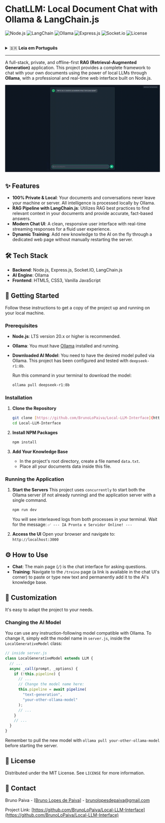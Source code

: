 # ChatLLM: Local Document Chat with Ollama & LangChain.js

![Node.js](https://img.shields.io/badge/Node.js-20.x-339933?style=for-the-badge&logo=nodedotjs) ![LangChain](https://img.shields.io/badge/LangChain-LangChain-f89a34?style=for-the-badge) ![Ollama](https://img.shields.io/badge/Ollama-Ollama-232f3e?style=for-the-badge) ![Express.js](https://img.shields.io/badge/Express.js-4.x-000000?style=for-the-badge&logo=express) ![Socket.io](https://img.shields.io/badge/Socket.io-4.x-010101?style=for-the-badge&logo=socketdotio) ![License](https://img.shields.io/github/license/seu-usuario/Local-LLM-Interface?style=for-the-badge)

<br>

<details>
<summary>🇧🇷 <strong>Leia em Português</strong></summary>

## ChatLLM: Chat Local com Documentos via Ollama

Uma aplicação full-stack de **RAG (Retrieval-Augmented Generation)**, privada e offline-first. Este projeto fornece um framework completo para conversar com seus próprios documentos usando o poder de LLMs locais através do **Ollama**, com uma interface web profissional e interativa construída em Node.js.

### ✨ Funcionalidades

- **100% Privado e Local**: Seus documentos e suas conversas nunca saem da sua máquina ou servidor. Toda a inteligência é processada localmente pelo Ollama.
- **Pipeline RAG com LangChain.js**: Utiliza as melhores práticas de RAG para encontrar o contexto relevante nos seus documentos e fornecer respostas precisas.
- **Interface de Chat Moderna**: UI limpa e responsiva com respostas em tempo real para uma experiência de usuário fluida.
- **Atualização Dinâmica**: Adicione novos conhecimentos à IA através de uma página web dedicada, sem precisar reiniciar o servidor manualmente.

### 🚀 Começando

#### Pré-requisitos

- **Node.js**: Versão LTS 20.x ou superior.
- **Ollama**: É necessário ter o [Ollama](https://ollama.com/) instalado e em execução.
- **Modelo de IA Baixado**: Você precisa ter o modelo desejado baixado via Ollama. Este projeto foi testado com `deepseek-r1:8b`.
  ```bash
  ollama pull deepseek-r1:8b
  ```

#### Instalação

1.  **Clone o Repositório**:
    ```bash
    git clone [https://github.com/BrunoLoPaiva/Local-LLM-Interface](https://github.com/BrunoLoPaiva/Local-LLM-Interface)
    cd Local-LLM-Interface
    ```
2.  **Instale as Dependências**:
    ```bash
    npm install
    ```
3.  **Adicione sua Base de Conhecimento**:
    - Crie um arquivo chamado `data.txt` na raiz do projeto.
    - Coloque seus dados dentro deste arquivo.

#### Executando a Aplicação

1.  **Inicie os Servidores**:
    ```bash
    npm run dev
    ```
    _(Este comando iniciará o servidor do Ollama e o servidor da aplicação em paralelo)._
2.  **Acesse a Interface**:
    Abra seu navegador e acesse `http://localhost:3000`.

</details>

---

A full-stack, private, and offline-first **RAG (Retrieval-Augmented Generation)** application. This project provides a complete framework to chat with your own documents using the power of local LLMs through **Ollama**, with a professional and real-time web interface built on Node.js.

![Demo GIF of the chat interface](https://github.com/BrunoLoPaiva/Local-LLM-Interface/blob/main/LocalLLM.gif?raw=true)

## ✨ Features

- **100% Private & Local**: Your documents and conversations never leave your machine or server. All intelligence is processed locally by Ollama.
- **RAG Pipeline with LangChain.js**: Utilizes RAG best practices to find relevant context in your documents and provide accurate, fact-based answers.
- **Modern Chat UI**: A clean, responsive user interface with real-time streaming responses for a fluid user experience.
- **Dynamic Training**: Add new knowledge to the AI on the fly through a dedicated web page without manually restarting the server.

## 🛠️ Tech Stack

- **Backend**: Node.js, Express.js, Socket.IO, LangChain.js
- **AI Engine**: Ollama
- **Frontend**: HTML5, CSS3, Vanilla JavaScript

## 🚀 Getting Started

Follow these instructions to get a copy of the project up and running on your local machine.

### Prerequisites

- **Node.js**: LTS version 20.x or higher is recommended.
- **Ollama**: You must have [Ollama](https://ollama.com/) installed and running.
- **Downloaded AI Model**: You need to have the desired model pulled via Ollama. This project has been configured and tested with `deepseek-r1:8b`.

  Run this command in your terminal to download the model:

  ```bash
  ollama pull deepseek-r1:8b
  ```

### Installation

1.  **Clone the Repository**

    ```bash
    git clone [https://github.com/BrunoLoPaiva/Local-LLM-Interface](https://github.com/BrunoLoPaiva/Local-LLM-Interface)
    cd Local-LLM-Interface
    ```

2.  **Install NPM Packages**

    ```bash
    npm install
    ```

3.  **Add Your Knowledge Base**
    - In the project's root directory, create a file named `data.txt`.
    - Place all your documents data inside this file.

### Running the Application

1.  **Start the Servers**
    This project uses `concurrently` to start both the Ollama server (if not already running) and the application server with a single command.

    ```bash
    npm run dev
    ```

    You will see interleaved logs from both processes in your terminal. Wait for the message: `✅ --- IA Pronta e Servidor Online! ---`

2.  **Access the UI**
    Open your browser and navigate to:
    `http://localhost:3000`

## ⚙️ How to Use

- **Chat**: The main page (`/`) is the chat interface for asking questions.
- **Training**: Navigate to the `/treino` page (a link is available in the chat UI's corner) to paste or type new text and permanently add it to the AI's knowledge base.

## 🔧 Customization

It's easy to adapt the project to your needs.

### Changing the AI Model

You can use any instruction-following model compatible with Ollama. To change it, simply edit the model name in `server.js`, inside the `LocalGenerativeModel` class:

```javascript
// inside server.js
class LocalGenerativeModel extends LLM {
  // ...
  async _call(prompt, _options) {
    if (!this.pipeline) {
      // ...
      // Change the model name here:
      this.pipeline = await pipeline(
        "text-generation",
        "your-other-ollama-model"
      );
      // ...
    }
    // ...
  }
}
```

Remember to pull the new model with `ollama pull your-other-ollama-model` before starting the server.

## 📄 License

Distributed under the MIT License. See `LICENSE` for more information.

## 👤 Contact

Bruno Paiva - [[Bruno Lopes de Paiva](https://www.linkedin.com/in/bruno-lopes-de-paiva-a35ab4198/)] - brunolopesdepaiva@gmail.com

Project Link: [https://github.com/BrunoLoPaiva/Local-LLM-Interface](https://github.com/BrunoLoPaiva/Local-LLM-Interface)
